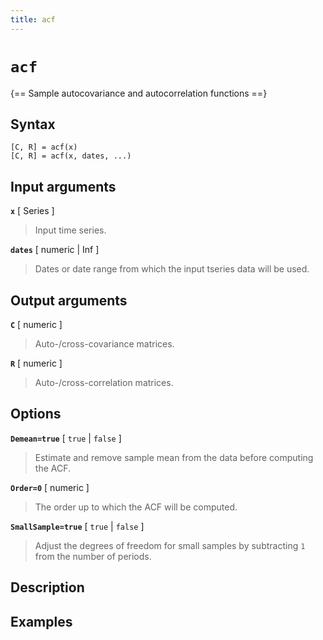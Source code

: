 ```yaml
---
title: acf
---
```


# `acf`  

{== Sample autocovariance and autocorrelation functions ==}

## Syntax

    [C, R] = acf(x)
    [C, R] = acf(x, dates, ...)


## Input arguments

__`x`__ [ Series ]
>
> Input time series.
>

__`dates`__ [ numeric | Inf ]
>
> Dates or date range from which the input
> tseries data will be used.
>

## Output arguments


__`C`__ [ numeric ]
>
> Auto-/cross-covariance matrices.
>

__`R`__ [ numeric ]
>
> Auto-/cross-correlation matrices.
> 

## Options


__`Demean=true`__ [ `true` | `false` ]
>
> Estimate and remove sample mean from the data before computing the ACF.
>

__`Order=0`__ [ numeric ]
>
> The order up to which the ACF will be computed.
> 

__`SmallSample=true`__ [ `true` | `false` ]
>
> Adjust the degrees of freedom for small samples by subtracting `1` from
> the number of periods.
> 

## Description


## Examples

```matlab
```

